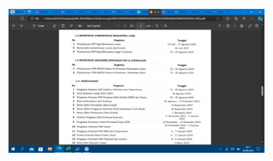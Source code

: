 ![alt text](https://github.com/rayhansitanggang/dataminingeas/blob/main/Screenshot%20(1164).jpg?raw=true)
